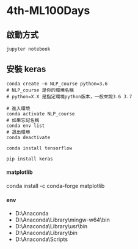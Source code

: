 # 4th-ML100Days

## 啟動方式
`jupyter notebook`


## 安裝 keras
```
conda create –n NLP_course python=3.6
# NLP_course 是你的環境名稱
# python=X.X 是指定環境python版本，一般來說3.6 3.7

# 進入環境
conda activate NLP_course
# 如果忘記名稱
conda env list
# 退出環境
conda deactivate

conda install tensorflow

pip install keras
```
#### matplotlib
conda install -c conda-forge matplotlib

#### env
- D:\Anaconda
- D:\Anaconda\Library\mingw-w64\bin
- D:\Anaconda\Library\usr\bin
- D:\Anaconda\Library\bin
- D:\Anaconda\Scripts
